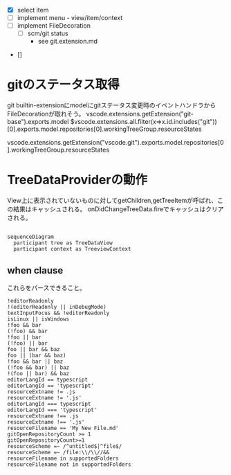 - [x] select item
- [ ] implement menu - view/item/context
- [ ] implement FileDecoration
  - [ ] scm/git status
    - see git.extension.md
- []


# gitのステータス取得
git builtin-extensionにmodelにgitステータス変更時のイベントハンドラからFileDecorationが取れそう。
vscode.extensions.getExtension("git-base").exports.model
$vscode.extensions.all.filter(x=>x.id.includes("git"))[0].exports.model.repositories[0].workingTreeGroup.resourceStates

vscode.extensions.getExtension("vscode.git").exports.model.repositories[0].workingTreeGroup.resourceStates

# TreeDataProviderの動作 
View上に表示されていないものに対してgetChildren,getTreeItemが呼ばれ、この結果はキャッシュされる。
onDidChangeTreeData.fireでキャッシュはクリアされる。

```mermaid:

sequenceDiagram
  participant tree as TreeDataView
  participant context as TreeviewContext
```

## when clause
これらをパースできること。
```
!editorReadonly
!(editorReadonly || inDebugMode)
textInputFocus && !editorReadonly
isLinux || isWindows
!foo && bar	
(!foo) && bar
!foo || bar	
(!foo) || bar
foo || bar && baz	
foo || (bar && baz)
!foo && bar || baz	
(!foo && bar) || baz
!(foo || bar) && baz
editorLangId == typescript
editorLangId == 'typescript'
resourceExtname != .js
resourceExtname != '.js'
editorLangId === typescript
editorLangId === 'typescript'
resourceExtname !== .js
resourceExtname !== '.js'
resourceFilename == 'My New File.md'
gitOpenRepositoryCount >= 1
gitOpenRepositoryCount>=1
resourceScheme =~ /^untitled$|^file$/
resourceScheme =~ /file:\\/\\//&&
resourceFilename in supportedFolders
resourceFilename not in supportedFolders
```